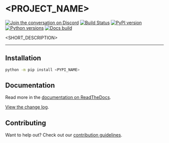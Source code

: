 # <PROJECT_NAME>

[![Join the conversation on Discord](https://img.shields.io/discord/809793915578089484?color=blue&label=chat&logo=discord&logoColor=white)](https://discord.gg/GHryRvPB84)
[![Build Status](https://circleci.com/gh/ethereum/<REPO_NAME>.svg?style=shield)](https://circleci.com/gh/ethereum/<REPO_NAME>)
[![PyPI version](https://badge.fury.io/py/<PYPI_NAME>.svg)](https://badge.fury.io/py/<PYPI_NAME>)
[![Python versions](https://img.shields.io/pypi/pyversions/<PYPI_NAME>.svg)](https://pypi.python.org/pypi/<PYPI_NAME>)
[![Docs build](https://readthedocs.org/projects/<RTD_NAME>/badge/?version=latest)](https://<RTD_NAME>.readthedocs.io/en/latest/?badge=latest)

<SHORT_DESCRIPTION>

---

## Installation

```sh
python -m pip install <PYPI_NAME>
```

## Documentation

Read more in the [documentation on ReadTheDocs](https://<RTD_NAME>.readthedocs.io/).

[View the change log](https://<RTD_NAME>.readthedocs.io/en/latest/release_notes.html).

## Contributing

Want to help out? Check out our [contribution guidelines](https://web3py.readthedocs.io/en/latest/contributing.html).
